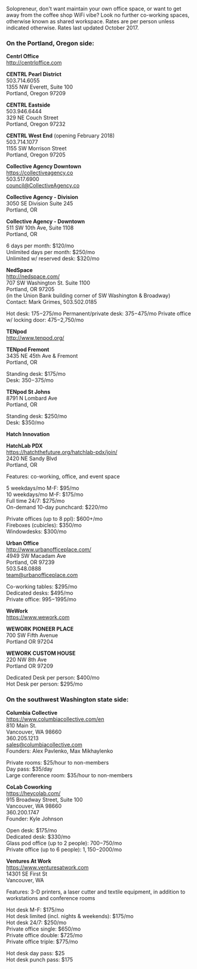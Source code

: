 Solopreneur, don't want maintain your own office space, or want to get away from the coffee shop WiFi vibe? 
Look no further co-working spaces, otherwise known as shared workspace. Rates are per person unless 
indicated otherwise. Rates last updated October 2017.

### On the Portland, Oregon side: ###  

**Centrl Office**  
http://centrloffice.com

**CENTRL Pearl District**  
503.714.6055  
1355 NW Everett, Suite 100  
Portland, Oregon 97209  

**CENTRL Eastside**  
503.946.6444  
329 NE Couch Street  
Portland, Oregon 97232  

**CENTRL West End** (opening February 2018)  
503.714.1077  
1155 SW Morrison Street  
Portland, Oregon 97205  

**Collective Agency Downtown**  
https://collectiveagency.co  
503.517.6900  
council@CollectiveAgency.co  

**Collective Agency - Division**  
3050 SE Division Suite 245  
Portland, OR 

**Collective Agency - Downtown**  
511 SW 10th Ave, Suite 1108  
Portland, OR  

6 days per month: $120/mo  
Unlimited days per month: $250/mo  
Unlimited w/ reserved desk: $320/mo  

**NedSpace**  
http://nedspace.com/  
707 SW Washington St. Suite 1100  
Portland, OR 97205  
(in the Union Bank building corner of SW Washington & Broadway)  
Contact: Mark Grimes, 503.502.0185  

Hot desk: $175-$275/mo
Permanent/private desk: $375-$475/mo
Private office w/ locking door: $475-$2,750/mo

**TENpod**  
http://www.tenpod.org/  

**TENpod Fremont**  
3435 NE 45th Ave & Fremont  
Portland, OR  

Standing desk: $175/mo  
Desk: $350-$375/mo  

**TENpod St Johns**  
8791 N Lombard Ave  
Portland, OR  

Standing desk: $250/mo  
Desk: $350/mo  

**Hatch Innovation**  

**HatchLab PDX**  
https://hatchthefuture.org/hatchlab-pdx/join/  
2420 NE Sandy Blvd  
Portland, OR  

Features: co-working, office, and event space  

5 weekdays/mo M-F: $95/mo  
10 weekdays/mo M-F: $175/mo  
Full time 24/7: $275/mo  
On-demand 10-day punchcard: $220/mo  

Private offices (up to 8 ppl): $600+/mo  
Fireboxes (cubicles): $350/mo  
Windowdesks: $300/mo  

**Urban Office**  
http://www.urbanofficeplace.com/  
4949 SW Macadam Ave  
Portland, OR 97239  
503.548.0888  
team@urbanofficeplace.com  

Co-working tables: $295/mo  
Dedicated desks: $495/mo  
Private office: $995-$1995/mo  

**WeWork**  
https://www.wework.com  

**WEWORK PIONEER PLACE**  
700 SW Fifth Avenue  
Portland OR 97204  

**WEWORK CUSTOM HOUSE**  
220 NW 8th Ave  
Portland OR 97209   

Dedicated Desk per person: $400/mo  
Hot Desk per person: $295/mo  

### On the southwest Washington state side: ###  

**Columbia Collective**  
https://www.columbiacollective.com/en  
810 Main St.   
Vancouver, WA 98660  
360.205.1213  
sales@columbiacollective.com  
Founders: Alex Pavlenko, Max Mikhaylenko  

 Private rooms: $25/hour to non-members  
 Day pass: $35/day  
 Large conference room: $35/hour to non-members  
 
**CoLab Coworking**   
https://heycolab.com/  
915 Broadway Street, Suite 100  
Vancouver, WA 98660  
360.200.1747  
Founder: Kyle Johnson  

  Open desk: $175/mo  
  Dedicated desk: $330/mo  
  Glass pod office (up to 2 people): $700-$750/mo  
  Private office (up to 6 people): $1,150-$2000/mo

**Ventures At Work**  
https://www.venturesatwork.com  
14301 SE First St  
Vancouver, WA

Features: 3-D printers, a laser cutter and textile equipment, in addition to workstations and conference rooms

  Hot desk M-F: $175/mo  
  Hot desk limited (incl. nights & weekends): $175/mo  
  Hot desk 24/7: $250/mo  
  Private office single: $650/mo  
  Private office double: $725/mo  
  Private office triple: $775/mo  
  
  Hot desk day pass: $25  
  Hot desk punch pass: $175  
